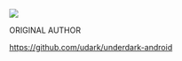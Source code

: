 [![](https://jitpack.io/v/azizimusa/Wifi-Bluetooth-Mesh-Network.svg)](https://jitpack.io/#azizimusa/Wifi-Bluetooth-Mesh-Network)



ORIGINAL AUTHOR

https://github.com/udark/underdark-android